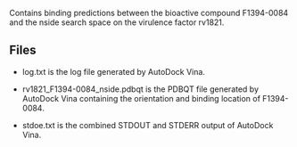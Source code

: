 Contains binding predictions between the bioactive compound F1394-0084 and the nside search space on the virulence factor rv1821.

## Files

- log.txt is the log file generated by AutoDock Vina.

- rv1821_F1394-0084_nside.pdbqt is the PDBQT file generated by AutoDock Vina containing the orientation and binding location of F1394-0084.

- stdoe.txt is the combined STDOUT and STDERR output of AutoDock Vina.

